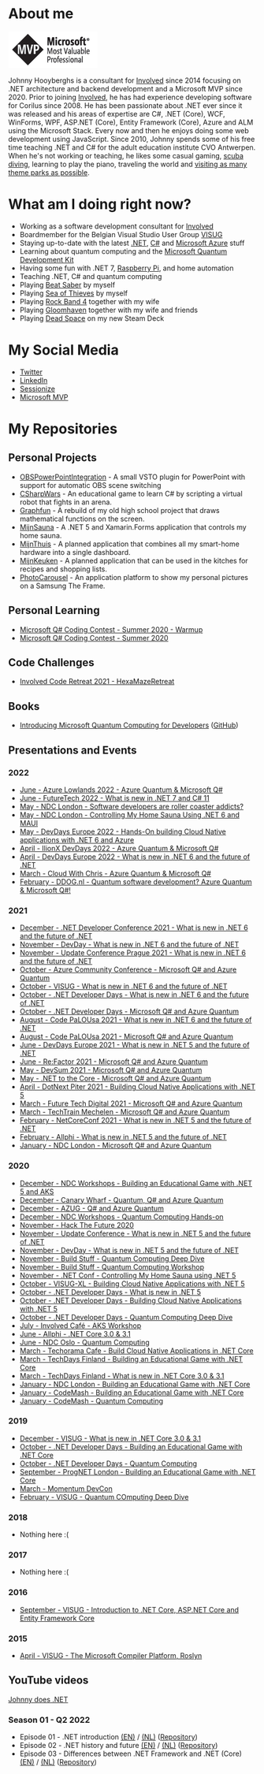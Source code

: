 # About me

![Microsoft MVP](https://github.com/Djohnnie/Djohnnie/blob/master/microsoft-mvp.png?raw=true)

Johnny Hooyberghs is a consultant for [Involved](https://www.involved-it.be/) since 2014 focusing on .NET architecture and backend development and a Microsoft MVP since 2020. Prior to joining [Involved](https://www.involved-it.be/), he has had experience developing software for Corilus since 2008. He has been passionate about .NET ever since it was released and his areas of expertise are C#, .NET (Core), WCF, WinForms, WPF, ASP.NET (Core), Entity Framework (Core), Azure and ALM using the Microsoft Stack. Every now and then he enjoys doing some web development using JavaScript. Since 2010, Johnny spends some of his free time teaching .NET and C# for the adult education institute CVO Antwerpen. When he's not working or teaching, he likes some casual gaming, [scuba diving](https://www.thesharks.be/), learning to play the piano, traveling the world and [visiting as many theme parks as possible](https://captaincoaster.com/en/users/johnny-hooyberghs).

# What am I doing right now?

* Working as a software development consultant for [Involved](https://www.involved-it.be)
* Boardmember for the Belgian Visual Studio User Group [VISUG](https://www.visug.be/)
* Staying up-to-date with the latest [.NET](https://dotnet.microsoft.com/), [C#](https://docs.microsoft.com/en-us/dotnet/csharp/) and [Microsoft Azure](https://azure.microsoft.com/en-us/) stuff
* Learning about quantum computing and the [Microsoft Quantum Development Kit](https://www.microsoft.com/en-us/quantum/development-kit)
* Having some fun with .NET 7, [Raspberry Pi](https://www.raspberrypi.org/), and home automation
* Teaching .NET, C# and quantum computing
* Playing [Beat Saber](https://www.beatsaber.com/) by myself
* Playing [Sea of Thieves](https://www.seaofthieves.com/) by myself
* Playing [Rock Band 4](https://www.rockband4.com/) together with my wife
* Playing [Gloomhaven](https://store.steampowered.com/app/780290/Gloomhaven/) together with my wife and friends
* Playing [Dead Space](https://store.steampowered.com/app/17470/Dead_Space/) on my new Steam Deck

# My Social Media

* [Twitter](https://twitter.com/djohnnieke)
* [LinkedIn](https://www.linkedin.com/in/johnnyhooyberghs)
* [Sessionize](https://sessionize.com/johnnyhooyberghs)
* [Microsoft MVP](https://mvp.microsoft.com/en-us/PublicProfile/5003819?fullName=Johnny%20Hooyberghs)

# My Repositories

## Personal Projects

* [OBSPowerPointIntegration](https://github.com/Djohnnie/OBSPowerPointIntegration) - A small VSTO plugin for PowerPoint with support for automatic OBS scene switching
* [CSharpWars](https://github.com/Djohnnie/CSharpWars) - An educational game to learn C# by scripting a virtual robot that fights in an arena.
* [Graphfun](https://github.com/Djohnnie/Graphfun) - A rebuild of my old high school project that draws mathematical functions on the screen.
* [MijnSauna](https://github.com/Djohnnie/MijnSauna) - A .NET 5 and Xamarin.Forms application that controls my home sauna.
* [MijnThuis](https://github.com/Djohnnie/MijnThuis) - A planned application that combines all my smart-home hardware into a single dashboard.
* [MijnKeuken](https://github.com/Djohnnie/MijnKeuken) - A planned application that can be used in the kitches for recipes and shopping lists.
* [PhotoCarousel](https://github.com/Djohnnie/Photo-Carousel) - An application platform to show my personal pictures on a Samsung The Frame.

## Personal Learning

* [Microsoft Q# Coding Contest - Summer 2020 - Warmup](https://github.com/Djohnnie/Microsoft-Quantum-Coding-Contest-Summer-2020-Warmup)
* [Microsoft Q# Coding Contest - Summer 2020](https://github.com/Djohnnie/Microsoft-Quantum-Coding-Contest-Summer-2020)

## Code Challenges

* [Involved Code Retreat 2021 - HexaMazeRetreat](https://github.com/Djohnnie/Involved-CodeRetreat-2021-HexaMazeRetreat)

## Books

* [Introducing Microsoft Quantum Computing for Developers](https://link.springer.com/book/10.1007/978-1-4842-7246-6) ([GitHub](https://github.com/Djohnnie/Introducing-Microsoft-Quantum-Computing-For-Developers))

## Presentations and Events

### 2022

* [June - Azure Lowlands 2022 - Azure Quantum & Microsoft Q#](...)
* [June - FutureTech 2022 - What is new in .NET 7 and C# 11](...)
* [May - NDC London - Software developers are roller coaster addicts?](...)
* [May - NDC London - Controlling My Home Sauna Using .NET 6 and MAUI](...)
* [May - DevDays Europe 2022 - Hands-On building Cloud Native applications with .NET 6 and Azure](https://github.com/Djohnnie/CloudNativeApplicationsHandsOn-DevDaysEurope-2022)
* [April - IlionX DevDays 2022 - Azure Quantum & Microsoft Q#](https://github.com/Djohnnie/QSharp-and-AzureQuantum-IlionX-DevDays-2022)
* [April - DevDays Europe 2022 - What is new in .NET 6 and the future of .NET](https://github.com/Djohnnie/DotNet6-DevDaysEurope-2022)
* [March - Cloud With Chris - Azure Quantum & Microsoft Q#](https://github.com/Djohnnie/QSharp-and-AzureQuantum-CloudWithChris-2022)
* [February - DDOG.nl - Quantum software development? Azure Quantum & Microsoft Q#!](https://github.com/Djohnnie/QSharp-and-AzureQuantum-DDOG-2022)

### 2021

* [December - .NET Developer Conference 2021 - What is new in .NET 6 and the future of .NET](https://github.com/Djohnnie/DotNet6-DotNetDeveloperConference-2021)
* [November - DevDay - What is new in .NET 6 and the future of .NET](https://github.com/Djohnnie/DotNet6-DevDay-2021)
* [November - Update Conference Prague 2021 - What is new in .NET 6 and the future of .NET](https://github.com/Djohnnie/DotNet6-UpdateConference-2021)
* [October - Azure Community Conference - Microsoft Q# and Azure Quantum](https://github.com/Djohnnie/QSharp-and-AzureQuantum-AzConfDev-2021)
* [October - VISUG - What is new in .NET 6 and the future of .NET](https://github.com/Djohnnie/DotNet6-VISUG-2021)
* [October - .NET Developer Days - What is new in .NET 6 and the future of .NET](https://github.com/Djohnnie/DotNet6-DotNetDeveloperDays-2021)
* [October - .NET Developer Days - Microsoft Q# and Azure Quantum](https://github.com/Djohnnie/QSharp-and-AzureQuantum-DotNetDeveloperDays-2021)
* [August - Code PaLOUsa 2021 - What is new in .NET 6 and the future of .NET](https://github.com/Djohnnie/DotNet6-CodePaLOUsa-2021)
* [August - Code PaLOUsa 2021 - Microsoft Q# and Azure Quantum](https://github.com/Djohnnie/QSharp-and-AzureQuantum-CodePaLOUsa-2021)
* [June - DevDays Europe 2021 - What is new in .NET 5 and the future of .NET](https://github.com/Djohnnie/DotNet5-DevDaysEurope-2021)
* [June - Re:Factor 2021 - Microsoft Q# and Azure Quantum](https://github.com/Djohnnie/QSharp-and-AzureQuantum-ReFactor-2021)
* [May - DevSum 2021 - Microsoft Q# and Azure Quantum](https://github.com/Djohnnie/QSharp-and-AzureQuantum-DevSum-2021)
* [May - .NET to the Core - Microsoft Q# and Azure Quantum](https://github.com/Djohnnie/QSharp-and-AzureQuantum-DotNetToTheCore-2021)
* [April - DotNext Piter 2021 - Building Cloud Native Applications with .NET 5](https://github.com/Djohnnie/BuildCloudNativeApplicationsWithDotNet5-DotNextPiter-2021)
* [March - Future Tech Digital 2021 - Microsoft Q# and Azure Quantum](https://github.com/Djohnnie/QSharp-and-AzureQuantum-FutureTech-2021)
* [March - TechTrain Mechelen - Microsoft Q# and Azure Quantum](https://github.com/Djohnnie/QSharp-and-AzureQuantum-TechTrainMechelen-2021)
* [February - NetCoreConf 2021 - What is new in .NET 5 and the future of .NET](https://github.com/Djohnnie/DotNet5-NetCoreConf-2021)
* [February - Allphi - What is new in .NET 5 and the future of .NET](https://github.com/Djohnnie/DotNet5-Allphi-2021)
* [January - NDC London - Microsoft Q# and Azure Quantum](https://github.com/Djohnnie/QSharp-and-AzureQuantum-NDCLondon-2021)

### 2020

* [December - NDC Workshops - Building an Educational Game with .NET 5 and AKS](https://github.com/Djohnnie/EducationalGame-NDCWorkshops-2020)
* [December - Canary Wharf - Quantum, Q# and Azure Quantum](https://github.com/Djohnnie/QSharp-and-AzureQuantum-CanaryWharf-2020)
* [December - AZUG - Q# and Azure Quantum](https://github.com/Djohnnie/QSharp-and-AzureQuantum-AZUG-2020)
* [December - NDC Workshops - Quantum Computing Hands-on](https://github.com/Djohnnie/QuantumComputingHandsOn-NDCWorkshops-2020)
* [November - Hack The Future 2020](https://github.com/Djohnnie/HackTheFuture-DotNet-2020)
* [November - Update Conference - What is new in .NET 5 and the future of .NET](https://github.com/Djohnnie/DotNet5-UpdateNow-2020)
* [November - DevDay - What is new in .NET 5 and the future of .NET](https://github.com/Djohnnie/DotNet5-DevDay-2020)
* [November - Build Stuff - Quantum Computing Deep Dive](https://github.com/Djohnnie/QuantumComputing-BuildStuff-2020)
* [November - Build Stuff - Quantum Computing Workshop](https://github.com/Djohnnie/QuantumComputing-BuildStuff-2020)
* [November - .NET Conf - Controlling My Home Sauna using .NET 5](https://github.com/Djohnnie/MySauna-DotNetConf-2020)
* [October - VISUG-XL - Building Cloud Native Applications with .NET 5](https://github.com/Djohnnie/BuildCloudNativeApplicationsWithDotNet5-VisugXL-2020)
* [October - .NET Developer Days - What is new in .NET 5](https://github.com/Djohnnie/DotNet5-DotNetDeveloperDays-2020)
* [October - .NET Developer Days - Building Cloud Native Applications with .NET 5](https://github.com/Djohnnie/BuildCloudNativeApplicationsWithDotNet5-DotNetDeveloperDays-2020)
* [October - .NET Developer Days - Quantum Computing Deep Dive](https://github.com/Djohnnie/QuantumComputing-DotNet-DeveloperDays-2020)
* [July - Involved Café - AKS Workshop](https://github.com/Djohnnie/InvolvedCafe-AzureKubernetesService)
* [June - Allphi - .NET Core 3.0 & 3.1](https://github.com/Djohnnie/DotNetCore3-Allphi-2020)
* [June - NDC Oslo - Quantum Computing](https://github.com/Djohnnie/QuantumComputing-NDC-Oslo-2020)
* [March - Techorama Cafe - Build Cloud Native Applications in .NET Core](https://github.com/Djohnnie/BuildCloudNativeApplications-TechoramaCafe-2020)
* [March - TechDays Finland - Building an Educational Game with .NET Core](https://github.com/Djohnnie/CSharpWars-TechDaysFinland-2020)
* [March - TechDays Finland - What is new in .NET Core 3.0 & 3.1](https://github.com/Djohnnie/DotNetCore3-TechDaysFinland-2020)
* [January - NDC London - Building an Educational Game with .NET Core](https://github.com/Djohnnie/CSharpWars-NDCLondon-2020)
* [January - CodeMash - Building an Educational Game with .NET Core](https://github.com/Djohnnie/CSharpWars-CodeMash-2020)
* [January - CodeMash - Quantum Computing](https://github.com/Djohnnie/QuantumComputing-CodeMash-2020)

### 2019

* [December - VISUG - What is new in .NET Core 3.0 & 3.1](https://github.com/Djohnnie/VISUG-2019-DotNetCore3)
* [October - .NET Developer Days - Building an Educational Game with .NET Core](https://github.com/Djohnnie/CSharpWars-DotNetDeveloperDays-2019)
* [October - .NET Developer Days - Quantum Computing](https://github.com/Djohnnie/QuantumComputing-DotNetDeveloperDays-2019)
* [September - ProgNET London - Building an Educational Game with .NET Core](https://github.com/Djohnnie/CSharpWars-ProgNET-London-2019)
* [March - Momentum DevCon](https://github.com/Djohnnie/presentations-2019)
* [February - VISUG - Quantum COmputing Deep Dive](https://github.com/Djohnnie/QuantumComputingQSharpIntroduction2018)

### 2018

* Nothing here :(

### 2017

* Nothing here :(

### 2016

* [September - VISUG - Introduction to .NET Core, ASP.NET Core and Entity Framework Core](https://github.com/Djohnnie/DotNetCore4Visug)

### 2015

* [April - VISUG - The Microsoft Compiler Platform, Roslyn](https://github.com/Djohnnie/Roslyn4Visug)

## YouTube videos

[Johnny does .NET](https://www.youtube.com/channel/UCPvA9d7Ji-k8xbAk9KNemew)

### Season 01 - Q2 2022

* Episode 01 - .NET introduction [(EN)](https://youtu.be/ZpR88ZdbGXE) / [(NL)](https://youtu.be/jtL8ljZi4AU) ([Repository](...))
* Episode 02 - .NET history and future [(EN)](https://youtu.be/1oCxguHCT5w) / [(NL)](https://youtu.be/O4Qcg5Uon4g) ([Repository](...))
* Episode 03 - Differences between .NET Framework and .NET (Core) [(EN)](https://youtu.be/_v-BrR-q81Y) / [(NL)](https://youtu.be/nn1OjWChGps) ([Repository](...))

<!--
**Djohnnie/Djohnnie** is a ✨ _special_ ✨ repository because its `README.md` (this file) appears on your GitHub profile.

Here are some ideas to get you started:

- 🔭 I’m currently working on ...
- 🌱 I’m currently learning ...
- 👯 I’m looking to collaborate on ...
- 🤔 I’m looking for help with ...
- 💬 Ask me about ...
- 📫 How to reach me: ...
- 😄 Pronouns: ...
- ⚡ Fun fact: ...
-->
